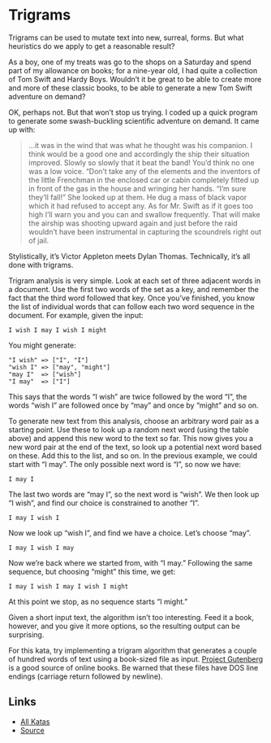 # Trigrams
Trigrams can be used to mutate text into new, surreal, forms. But what heuristics do we apply to get a reasonable result?

As a boy, one of my treats was go to the shops on a Saturday and spend part of my allowance on books; for a nine-year old, I had quite a collection of Tom Swift and Hardy Boys. Wouldn’t it be great to be able to create more and more of these classic books, to be able to generate a new Tom Swift adventure on demand?

OK, perhaps not. But that won’t stop us trying. I coded up a quick program to generate some swash-buckling scientific adventure on demand. It came up with:

> …it was in the wind that was what he thought was his companion. I think would be a good one and accordingly the ship their situation improved. Slowly so slowly that it beat the band! You’d think no one was a low voice. “Don’t take any of the elements and the inventors of the little Frenchman in the enclosed car or cabin completely fitted up in front of the gas in the house and wringing her hands. “I’m sure they’ll fall!” She looked up at them. He dug a mass of black vapor which it had refused to accept any. As for Mr. Swift as if it goes too high I’ll warn you and you can and swallow frequently. That will make the airship was shooting upward again and just before the raid wouldn’t have been instrumental in capturing the scoundrels right out of jail.

Stylistically, it’s Victor Appleton meets Dylan Thomas. Technically, it’s all done with trigrams.

Trigram analysis is very simple. Look at each set of three adjacent words in a document. Use the first two words of the set as a key, and remember the fact that the third word followed that key. Once you’ve finished, you know the list of individual words that can follow each two word sequence in the document. For example, given the input:

```
I wish I may I wish I might
```
You might generate:

```
"I wish" => ["I", "I"]
"wish I" => ["may", "might"]
"may I"  => ["wish"]
"I may"  => ["I"]
```
This says that the words “I wish” are twice followed by the word “I”, the words “wish I” are followed once by “may” and once by “might” and so on.

To generate new text from this analysis, choose an arbitrary word pair as a starting point. Use these to look up a random next word (using the table above) and append this new word to the text so far. This now gives you a new word pair at the end of the text, so look up a potential next word based on these. Add this to the list, and so on. In the previous example, we could start with “I may”. The only possible next word is “I”, so now we have:

```
I may I
```
The last two words are “may I”, so the next word is “wish”. We then look up “I wish”, and find our choice is constrained to another “I”.

```
I may I wish I
```
Now we look up “wish I”, and find we have a choice. Let’s choose “may”.

```
I may I wish I may
```
Now we’re back where we started from, with “I may.” Following the same sequence, but choosing “might” this time, we get:

```
I may I wish I may I wish I might
```
At this point we stop, as no sequence starts “I might.”

Given a short input text, the algorithm isn’t too interesting. Feed it a book, however, and you give it more options, so the resulting output can be surprising.

For this kata, try implementing a trigram algorithm that generates a couple of hundred words of text using a book-sized file as input. [Project Gutenberg](https://www.gutenberg.org/) is a good source of online books. Be warned that these files have DOS line endings (carriage return followed by newline).

## Links

- [All Katas](../README.md)
- [Source](http://codekata.com/kata/kata14-tom-swift-under-the-milkwood/)
